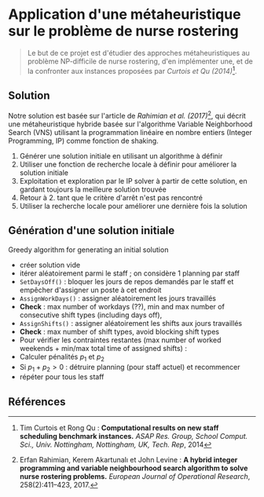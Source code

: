 # Application d'une métaheuristique sur le problème de nurse rostering

> Le but de ce projet est d'étudier des approches métaheuristiques au problème NP-difficile de nurse rostering, d'en implémenter une, et de la confronter aux instances proposées par *Curtois et Qu (2014)*[^1].

## Solution

Notre solution est basée sur l'article de *Rahimian et al. (2017)*[^2], qui décrit une métaheuristique hybride basée sur l'algorithme Variable Neighborhood Search (VNS) utilisant la programmation linéaire en nombre entiers (Integer Programming, IP) comme fonction de shaking.

1. Générer une solution initiale en utilisant un algorithme à définir
2. Utiliser une fonction de recherche locale à définir pour améliorer la solution initiale
3. Exploitation et exploration par le IP solver à partir de cette solution, en gardant toujours la meilleure solution trouvée
4. Retour à 2. tant que le critère d'arrêt n'est pas rencontré
5. Utiliser la recherche locale pour améliorer une dernière fois la solution

## Génération d'une solution initiale

Greedy algorithm for generating an initial solution

- créer solution vide
- itérer aléatoirement parmi le staff ; on considère 1 planning par staff
- `SetDaysOff()` : bloquer les jours de repos demandés par le staff et empêcher d'assigner un poste à cet endroit
- `AssignWorkDays()` : assigner aléatoirement les jours travaillés
- **Check** : max number of workdays (??), min and max number of consecutive shift types (including days off),
- `AssignShifts()` : assigner aléatoirement les shifts aux jours travaillés
- **Check** : max number of shift types, avoid blocking shift types
- Pour vérifier les contraintes restantes (max number of worked weekends + min/max total time of assigned shifts) :
- Calculer pénalités $p_1$ et $p_2$
- Si $p_1 + p_2 > 0$ : détruire planning (pour staff actuel) et recommencer
- répéter pour tous les staff


## Références

[^1]: Tim Curtois et Rong Qu : **Computational results on new staff scheduling benchmark
instances.** *ASAP Res. Group, School Comput. Sci., Univ. Nottingham, Nottingham, UK,
Tech. Rep*, 2014
[^2]: Erfan Rahimian, Kerem Akartunalı et John Levine : **A hybrid integer programming
and variable neighbourhood search algorithm to solve nurse rostering problems.** *European
Journal of Operational Research*, 258(2):411–423, 2017.